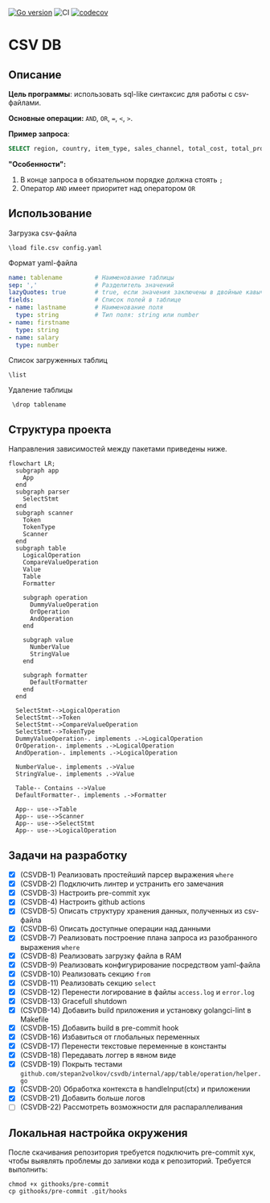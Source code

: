 [![Go version](https://img.shields.io/github/go-mod/go-version/stepan2volkov/csvdb.svg)](https://github.com/stepan2volkov/csvdb/blob/main/go.mod)
![CI](https://github.com/stepan2volkov/csvdb/actions/workflows/ci.yaml/badge.svg)
[![codecov](https://codecov.io/gh/stepan2volkov/csvdb/branch/main/graph/badge.svg?token=CP0CR6QKOE)](https://codecov.io/gh/stepan2volkov/csvdb)


# CSV DB

## Описание

__Цель программы__:  использовать sql-like синтаксис для работы с csv-файлами.

__Основные операции:__ `AND`, `OR`, `=`, `<`, `>`.

__Пример запроса__: 
```sql
SELECT region, country, item_type, sales_channel, total_cost, total_profit FROM sales WHERE country = 'South Africa' AND item_type = 'Clothes' and sales_channel='Online' AND total_profit > 400000;
```

__"Особенности":__
1. В конце запроса в обязательном порядке должна стоять `;`
2. Оператор `AND` имеет приоритет над оператором `OR`

## Использование

Загрузка csv-файла
```
\load file.csv config.yaml
```

Формат yaml-файла
```yaml
name: tablename         # Наименование таблицы
sep: ','                # Разделитель значений
lazyQuotes: true        # true, если значения заключены в двойные кавычки
fields:                 # Список полей в таблице
- name: lastname        # Наименование поля
  type: string          # Тип поля: string или number
- name: firstname
  type: string
- name: salary
  type: number
```

Список загруженных таблиц
```
\list
```

Удаление таблицы
```
 \drop tablename
 ```

## Структура проекта

Направления зависимостей между пакетами приведены ниже.
```mermaid
flowchart LR;
  subgraph app
    App
  end
  subgraph parser
    SelectStmt
  end
  subgraph scanner
    Token
    TokenType
    Scanner
  end
  subgraph table
    LogicalOperation
    CompareValueOperation
    Value
    Table
    Formatter

    subgraph operation
      DummyValueOperation
      OrOperation
      AndOperation
    end
    
    subgraph value
      NumberValue
      StringValue
    end
    
    subgraph formatter
      DefaultFormatter
    end
  end

  SelectStmt-->LogicalOperation
  SelectStmt-->Token
  SelectStmt-->CompareValueOperation
  SelectStmt-->TokenType
  DummyValueOperation-. implements .->LogicalOperation
  OrOperation-. implements .->LogicalOperation
  AndOperation-. implements .->LogicalOperation

  NumberValue-. implements .->Value
  StringValue-. implements .->Value

  Table-- Contains -->Value
  DefaultFormatter-. implements .->Formatter

  App-- use-->Table
  App-- use-->Scanner
  App-- use-->SelectStmt
  App-- use-->LogicalOperation
```
## Задачи на разработку

- [x] \(CSVDB-1) Реализовать простейший парсер выражения `where`
- [x] \(CSVDB-2) Подключить линтер и устранить его замечания
- [x] \(CSVDB-3) Настроить pre-commit хук
- [x] \(CSVDB-4) Настроить github actions
- [x] \(CSVDB-5) Описать структуру хранения данных, полученных из csv-файла
- [x] \(CSVDB-6) Описать доступные операции над данными
- [x] \(CSVDB-7) Реализовать построение плана запроса из разобранного выражения `where`
- [x] \(CSVDB-8) Реализовать загрузку файла в RAM
- [x] \(CSVDB-9) Реализовать конфигурирование посредством yaml-файла
- [x] \(CSVDB-10) Реализовать секцию `from`
- [x] \(CSVDB-11) Реализовать секцию `select`
- [x] \(CSVDB-12) Перенести логирование в файлы `access.log`  и `error.log`
- [x] \(CSVDB-13) Gracefull shutdown
- [x] \(CSVDB-14) Добавить build приложения и установку golangci-lint в Makefile
- [x] \(CSVDB-15) Добавить build в pre-commit hook
- [x] \(CSVDB-16) Избавиться от глобальных переменных
- [x] \(CSVDB-17) Перенести текстовые переменные в константы
- [x] \(CSVDB-18) Передавать логгер в явном виде
- [x] \(CSVDB-19) Покрыть тестами `github.com/stepan2volkov/csvdb/internal/app/table/operation/helper.go`
- [x] \(CSVDB-20) Обработка контекста в handleInput(ctx) и приложении
- [x] \(CSVDB-21) Добавить больше логов
- [ ] \(CSVDB-22) Рассмотреть возможности для распараллеливания

## Локальная настройка окружения

После скачивания репозитория требуется подключить pre-commit хук, чтобы выявлять проблемы до заливки кода к репозиторий.
Требуется выполнить:
```
chmod +x githooks/pre-commit
cp githooks/pre-commit .git/hooks
```